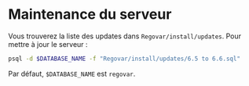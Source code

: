 # Maintenance du serveur


Vous trouverez la liste des updates dans `Regovar/install/updates`.
Pour mettre à jour le serveur :

```sh
psql -d $DATABASE_NAME -f "Regovar/install/updates/6.5 to 6.6.sql"
``` 

Par défaut, `$DATABASE_NAME` est `regovar`.
